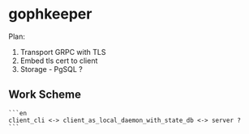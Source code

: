 # gophkeeper

Plan:

1. Transport GRPC with TLS
2. Embed tls cert to client
3. Storage - PgSQL ?

## Work Scheme

    ```en
    client_cli <-> client_as_local_daemon_with_state_db <-> server ?
    ```
